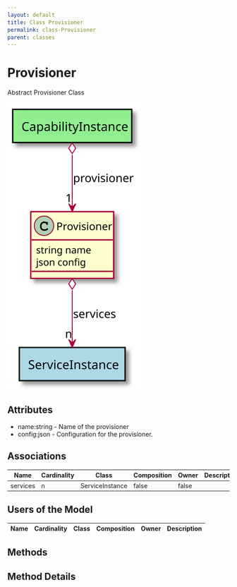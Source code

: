 ```yaml
---
layout: default
title: Class Provisioner
permalink: class-Provisioner
parent: classes
---
```


# Provisioner

Abstract Provisioner Class

![Logical Diagram](./logical.svg)

## Attributes

* name:string - Name of the provisioner
* config:json - Configuration for the provisioner.


## Associations

| Name | Cardinality | Class | Composition | Owner | Description |
| --- | --- | --- | --- | --- | --- |
| services | n | ServiceInstance | false | false |  |


## Users of the Model

| Name | Cardinality | Class | Composition | Owner | Description |
| --- | --- | --- | --- | --- | --- |





## Methods


<h2>Method Details</h2>
    

